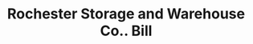 ---
doi: 10.7916/D8BC59N2
date_other: '1910'
date_other_textual: 1910-1919
form: printed ephemera
genre:
- Invoices
name:
- Rochester Storage and Warehouse Co.
object_in_context_url: https://biggert.cul.columbia.edu/items/view/ave_biggert_01190
subject_hierarchical_geographic:
- Rochester, New York, United States
subject_name:
- Rochester Storage and Warehouse Co.
title: Rochester Storage and Warehouse Co.. Bill
sort_title: Rochester Storage and Warehouse Co.. Bill
call_number: ave_biggert_01190
coordinates:
- 43.16555555555556,-77.61138888888888
pid: ave_biggert_01190
identifiers: ave_biggert_01190
thumbnail: https://derivativo-1.library.columbia.edu/iiif/2/ldpd:343502/full/!256,256/0/native.jpg
permalink: "/biggert/ave_biggert_01190/"
layout: iiif-image-page
---